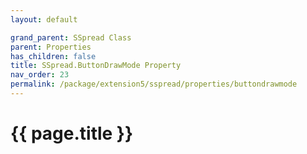 ```yaml
---
layout: default

grand_parent: SSpread Class
parent: Properties
has_children: false
title: SSpread.ButtonDrawMode Property
nav_order: 23
permalink: /package/extension5/sspread/properties/buttondrawmode
---
```

# {{ page.title }}
